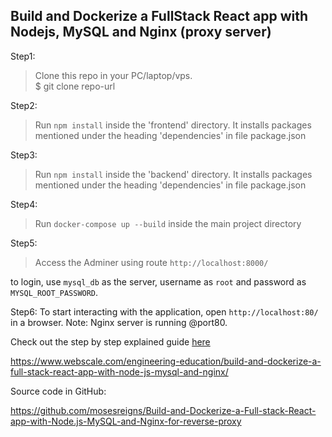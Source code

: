 ## Build and Dockerize a FullStack React app with Nodejs, MySQL and Nginx (proxy server)

Step1:
> Clone this repo in your PC/laptop/vps.   
$ git clone repo-url

Step2:
> Run `npm install` inside the 'frontend' directory. It installs packages mentioned under the heading 'dependencies' in file package.json

Step3:
> Run `npm install` inside the 'backend' directory. It installs packages mentioned under the heading 'dependencies' in file package.json

Step4:
> Run `docker-compose up --build` inside the main project directory

Step5:
> Access the Adminer using route `http://localhost:8000/`


to login, use `mysql_db` as the server, username as `root` and password as `MYSQL_ROOT_PASSWORD`.

Step6:
To start interacting with the application, open `http://localhost:80/` in a browser. Note: Nginx server is running @port80.

Check out the step by step explained guide [here](https://www.webscale.com/engineering-education/build-and-dockerize-a-full-stack-react-app-with-nodejs-and-nginx/)


https://www.webscale.com/engineering-education/build-and-dockerize-a-full-stack-react-app-with-node-js-mysql-and-nginx/

Source code in GitHub:

https://github.com/mosesreigns/Build-and-Dockerize-a-Full-stack-React-app-with-Node.js-MySQL-and-Nginx-for-reverse-proxy


